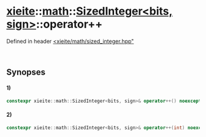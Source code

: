 # [xieite](../../../../../xieite.md)\:\:[math](../../../../../math.md)\:\:[SizedInteger<bits, sign>](../../../../integer.md)\:\:operator++
Defined in header [<xieite/math/sized_integer.hpp"](../../../../../../../include/xieite/math/sized_integer.hpp)

&nbsp;

## Synopses
#### 1)
```cpp
constexpr xieite::math::SizedInteger<bits, sign>& operator++() noexcept;
```
#### 2)
```cpp
constexpr xieite::math::SizedInteger<bits, sign>& operator++(int) noexcept;
```

